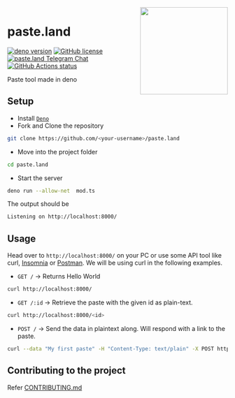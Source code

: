 <img align="right" src=https://user-images.githubusercontent.com/47106543/100612012-442e4400-3338-11eb-8eac-38a222b029e7.png height="200px">


# paste.land

[![deno version](https://img.shields.io/badge/deno-^1.5.2-lightgrey?logo=deno)](https://github.com/denoland/deno)
[![GitHub license](https://img.shields.io/github/license/daemon1024/paste.land)](/LICENSE)
[![paste.land Telegram Chat](https://img.shields.io/badge/chat-paste.land-blue?logo=telegram)](https://t.me/paste_land)
[![GitHub Actions status](https://github.com/daemon1024/paste.land/workflows/deno/badge.svg?branch=master)](https://github.com//daemon1024/paste.land/actions)

Paste tool made in deno

## Setup 

- Install [`Deno`](https://deno.land/#installation)
- Fork and Clone the repository 
```sh
git clone https://github.com/<your-username>/paste.land
```
- Move into the project folder
```sh
cd paste.land
```
- Start the server
```sh
deno run --allow-net  mod.ts
```

The output should be 
```sh
Listening on http://localhost:8000/
```

## Usage

Head over to `http://localhost:8000/` on your PC or use some API tool like curl, [Insomnia](https://insomnia.rest/) or [Postman](https://www.postman.com/). We will be using curl in the following examples.

- `GET /` -> Returns Hello World
```sh
curl http://localhost:8000/
```
- `GET /:id` -> Retrieve the paste with the given id as plain-text.
```sh
curl http://localhost:8000/<id>
```
- `POST /` -> Send the data in plaintext along. Will respond with a link to the paste.
```sh
curl --data "My first paste" -H "Content-Type: text/plain" -X POST http://localhost:8000/
```

## Contributing to the project

Refer [CONTRIBUTING.md](/CONTRIBUTING.md)

